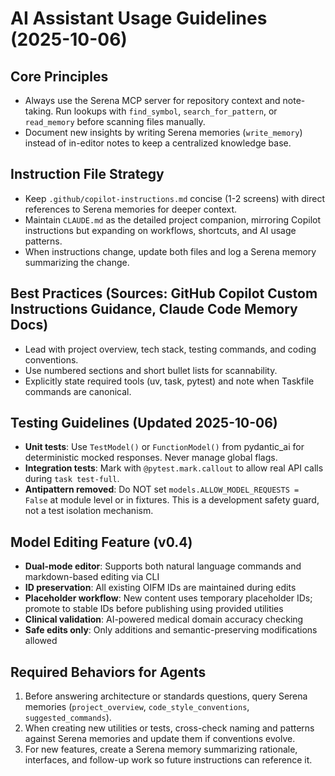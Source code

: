 # AI Assistant Usage Guidelines (2025-10-06)

## Core Principles
- Always use the Serena MCP server for repository context and note-taking. Run lookups with `find_symbol`, `search_for_pattern`, or `read_memory` before scanning files manually.
- Document new insights by writing Serena memories (`write_memory`) instead of in-editor notes to keep a centralized knowledge base.

## Instruction File Strategy
- Keep `.github/copilot-instructions.md` concise (1-2 screens) with direct references to Serena memories for deeper context.
- Maintain `CLAUDE.md` as the detailed project companion, mirroring Copilot instructions but expanding on workflows, shortcuts, and AI usage patterns.
- When instructions change, update both files and log a Serena memory summarizing the change.

## Best Practices (Sources: GitHub Copilot Custom Instructions Guidance, Claude Code Memory Docs)
- Lead with project overview, tech stack, testing commands, and coding conventions.
- Use numbered sections and short bullet lists for scannability.
- Explicitly state required tools (uv, task, pytest) and note when Taskfile commands are canonical.

## Testing Guidelines (Updated 2025-10-06)
- **Unit tests**: Use `TestModel()` or `FunctionModel()` from pydantic_ai for deterministic mocked responses. Never manage global flags.
- **Integration tests**: Mark with `@pytest.mark.callout` to allow real API calls during `task test-full`.
- **Antipattern removed**: Do NOT set `models.ALLOW_MODEL_REQUESTS = False` at module level or in fixtures. This is a development safety guard, not a test isolation mechanism.

## Model Editing Feature (v0.4)
- **Dual-mode editor**: Supports both natural language commands and markdown-based editing via CLI
- **ID preservation**: All existing OIFM IDs are maintained during edits
- **Placeholder workflow**: New content uses temporary placeholder IDs; promote to stable IDs before publishing using provided utilities
- **Clinical validation**: AI-powered medical domain accuracy checking
- **Safe edits only**: Only additions and semantic-preserving modifications allowed

## Required Behaviors for Agents
1. Before answering architecture or standards questions, query Serena memories (`project_overview`, `code_style_conventions`, `suggested_commands`).
2. When creating new utilities or tests, cross-check naming and patterns against Serena memories and update them if conventions evolve.
3. For new features, create a Serena memory summarizing rationale, interfaces, and follow-up work so future instructions can reference it.
